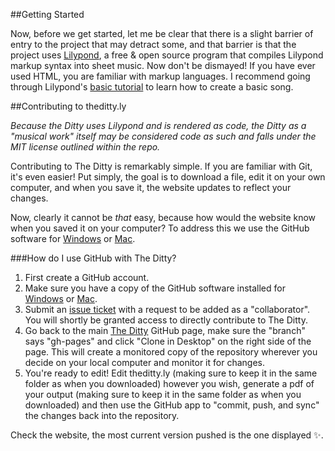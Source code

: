 ##Getting Started

Now, before we get started, let me be clear that there is a slight barrier of entry to the project that may detract some, and that barrier is that the project uses [Lilypond](http://www.lilypond.org/), a free &amp; open source program that compiles Lilypond markup syntax into sheet music. Now don't be dismayed! If you have ever used HTML, you are familiar with markup languages. I recommend going through Lilypond's [basic tutorial](http://lilypond.org/doc/v2.18/Documentation/learning/tutorial) to learn how to create a basic song.

##Contributing to theditty.ly

*Because the Ditty uses Lilypond and is rendered as code, the Ditty as a "musical work" itself may be considered code as such and falls under the MIT license outlined within the repo.*

Contributing to The Ditty is remarkably simple. If you are familiar with Git, it's even easier! Put simply, the goal is to download a file, edit it on your own computer, and when you save it, the website updates to reflect your changes.

Now, clearly it cannot be *that* easy, because how would the website know when you saved it on your computer? To address this we use the GitHub software for [Windows](https://windows.github.com/) or [Mac](https://mac.github.com/).

###How do I use GitHub with The Ditty?

1. First create a GitHub account.
2. Make sure you have a copy of the GitHub software installed for [Windows](https://windows.github.com/) or [Mac](https://mac.github.com/).
2. Submit an [issue ticket](https://github.com/joey-di-nardo/the-ditty/issues) with a request to be added as a "collaborator". You will shortly be granted access to directly contribute to The Ditty.
3. Go back to the main [The Ditty](https://github.com/joey-di-nardo/the-ditty) GitHub page, make sure the "branch" says "gh-pages" and click "Clone in Desktop" on the right side of the page. This will create a monitored copy of the repository wherever you decide on your local computer and monitor it for changes.
4. You're ready to edit! Edit theditty.ly (making sure to keep it in the same folder as when you downloaded) however you wish, generate a pdf of your output (making sure to keep it in the same folder as when you downloaded) and then use the GitHub app to "commit, push, and sync" the changes back into the repository.

Check the website, the most current version pushed is the one displayed :sparkles:.
